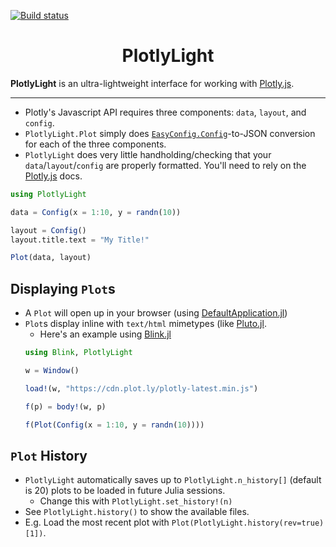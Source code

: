 [![Build status](https://github.com/joshday/PlotlyLight.jl/workflows/CI/badge.svg)](https://github.com/joshday/PlotlyLight.jl/actions?query=workflow%3ACI+branch%3Amaster)

<h1 align="center">PlotlyLight</h1>

**PlotlyLight** is an ultra-lightweight interface for working with [Plotly.js](https://plotly.com/javascript/).

---

- Plotly's Javascript API requires three components: `data`, `layout`, and `config`.
- `PlotlyLight.Plot` simply does [`EasyConfig.Config`](https://github.com/joshday/EasyConfig.jl)-to-JSON conversion for each of the three components.
- `PlotlyLight` does very little handholding/checking that your `data`/`layout`/`config` are properly formatted.  You'll need to rely on the [Plotly.js](https://plotly.com/javascript/) docs.

```julia
using PlotlyLight

data = Config(x = 1:10, y = randn(10))

layout = Config()
layout.title.text = "My Title!"

Plot(data, layout)
```

## Displaying `Plot`s

- A `Plot` will open up in your browser (using [DefaultApplication.jl](https://github.com/tpapp/DefaultApplication.jl))
- `Plot`s display inline with `text/html` mimetypes (like [Pluto.jl](https://github.com/fonsp/Pluto.jl).
    - Here's an example using [Blink.jl](https://github.com/JuliaGizmos/Blink.jl)
    ```julia
    using Blink, PlotlyLight

    w = Window()

    load!(w, "https://cdn.plot.ly/plotly-latest.min.js")

    f(p) = body!(w, p)

    f(Plot(Config(x = 1:10, y = randn(10))))
    ```

## `Plot` History

- `PlotlyLight` automatically saves up to `PlotlyLight.n_history[]` (default is 20) plots to be loaded in future Julia sessions.
    - Change this with `PlotlyLight.set_history!(n)`
- See `PlotlyLight.history()` to show the available files.
- E.g. Load the most recent plot with `Plot(PlotlyLight.history(rev=true)[1])`.
